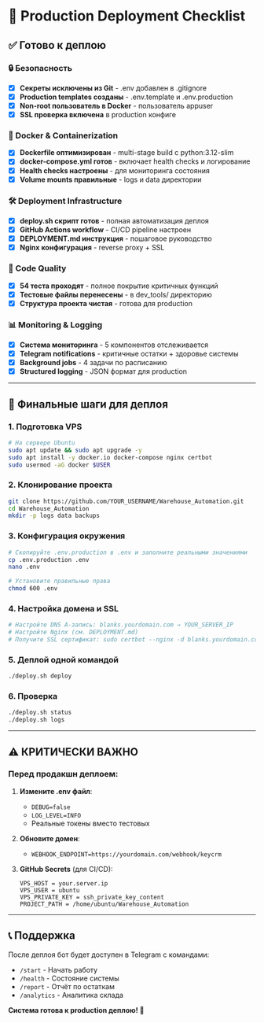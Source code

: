 # 🚀 Production Deployment Checklist

## ✅ Готово к деплою

### 🔒 Безопасность
- [x] **Секреты исключены из Git** - .env добавлен в .gitignore
- [x] **Production templates созданы** - .env.template и .env.production
- [x] **Non-root пользователь в Docker** - пользователь appuser
- [x] **SSL проверка включена** в production конфиге

### 🐳 Docker & Containerization  
- [x] **Dockerfile оптимизирован** - multi-stage build с python:3.12-slim
- [x] **docker-compose.yml готов** - включает health checks и логирование
- [x] **Health checks настроены** - для мониторинга состояния
- [x] **Volume mounts правильные** - logs и data директории

### 🛠️ Deployment Infrastructure
- [x] **deploy.sh скрипт готов** - полная автоматизация деплоя
- [x] **GitHub Actions workflow** - CI/CD pipeline настроен  
- [x] **DEPLOYMENT.md инструкция** - пошаговое руководство
- [x] **Nginx конфигурация** - reverse proxy + SSL

### 🧪 Code Quality
- [x] **54 теста проходят** - полное покрытие критичных функций
- [x] **Тестовые файлы перенесены** - в dev_tools/ директорию
- [x] **Структура проекта чистая** - готова для production

### 📊 Monitoring & Logging
- [x] **Система мониторинга** - 5 компонентов отслеживается
- [x] **Telegram notifications** - критичные остатки + здоровье системы
- [x] **Background jobs** - 4 задачи по расписанию
- [x] **Structured logging** - JSON формат для production

---

## 🎯 Финальные шаги для деплоя

### 1. Подготовка VPS
```bash
# На сервере Ubuntu
sudo apt update && sudo apt upgrade -y
sudo apt install -y docker.io docker-compose nginx certbot
sudo usermod -aG docker $USER
```

### 2. Клонирование проекта
```bash
git clone https://github.com/YOUR_USERNAME/Warehouse_Automation.git
cd Warehouse_Automation
mkdir -p logs data backups
```

### 3. Конфигурация окружения
```bash
# Скопируйте .env.production в .env и заполните реальными значениями
cp .env.production .env
nano .env

# Установите правильные права
chmod 600 .env
```

### 4. Настройка домена и SSL
```bash
# Настройте DNS A-запись: blanks.yourdomain.com → YOUR_SERVER_IP
# Настройте Nginx (см. DEPLOYMENT.md)
# Получите SSL сертификат: sudo certbot --nginx -d blanks.yourdomain.com
```

### 5. Деплой одной командой
```bash
./deploy.sh deploy
```

### 6. Проверка
```bash
./deploy.sh status
./deploy.sh logs
```

---

## ⚠️ КРИТИЧЕСКИ ВАЖНО

### Перед продакшн деплоем:

1. **Измените .env файл**:
   - `DEBUG=false`
   - `LOG_LEVEL=INFO`  
   - Реальные токены вместо тестовых
   
2. **Обновите домен**:
   - `WEBHOOK_ENDPOINT=https://yourdomain.com/webhook/keycrm`
   
3. **GitHub Secrets** (для CI/CD):
   ```
   VPS_HOST = your.server.ip
   VPS_USER = ubuntu
   VPS_PRIVATE_KEY = ssh_private_key_content
   PROJECT_PATH = /home/ubuntu/Warehouse_Automation
   ```

---

## 📞 Поддержка

После деплоя бот будет доступен в Telegram с командами:
- `/start` - Начать работу
- `/health` - Состояние системы  
- `/report` - Отчёт по остаткам
- `/analytics` - Аналитика склада

**Система готова к production деплою! 🎉**